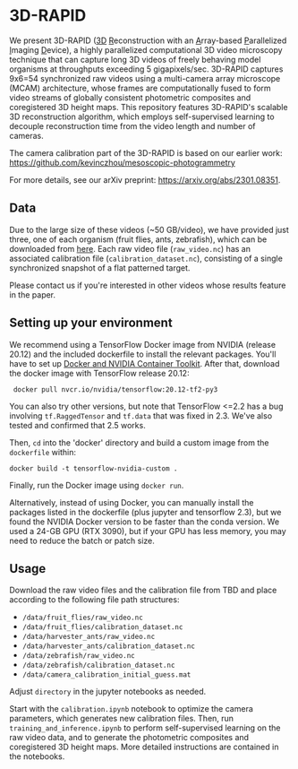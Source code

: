 # 3D-RAPID
We present 3D-RAPID (<ins>3D</ins> <ins>R</ins>econstruction with an <ins>A</ins>rray-based <ins>P</ins>arallelized <ins>I</ins>maging <ins>D</ins>evice), a highly parallelized computational 3D video microscopy technique that can capture long 3D videos of freely behaving model organisms at throughputs exceeding 5 gigapixels/sec. 3D-RAPID captures 9x6=54 synchronized raw videos using a multi-camera array microscope (MCAM) architecture, whose frames are computationally fused to form video streams of globally consistent photometric composites and coregistered 3D height maps. This repository features 3D-RAPID's scalable 3D reconstruction algorithm, which employs self-supervised learning to decouple reconstruction time from the video length and number of cameras.

The camera calibration part of the 3D-RAPID is based on our earlier work: https://github.com/kevinczhou/mesoscopic-photogrammetry

For more details, see our arXiv preprint: https://arxiv.org/abs/2301.08351.

## Data
Due to the large size of these videos (~50 GB/video), we have provided just three, one of each organism (fruit flies, ants, zebrafish), which can be downloaded from [here](https://doi.org/10.7924/r4db86b1q). Each raw video file (`raw_video.nc`) has an associated calibration file (`calibration_dataset.nc`), consisting of a single synchronized snapshot of a flat patterned target.

Please contact us if you're interested in other videos whose results feature in the paper.

## Setting up your environment
We recommend using a TensorFlow Docker image from NVIDIA (release 20.12) and the included dockerfile to install the relevant packages. You'll have to set up [Docker and NVIDIA Container Toolkit](https://docs.nvidia.com/datacenter/cloud-native/container-toolkit/install-guide.html#installing-on-ubuntu-and-debian). After that, download the docker image with TensorFlow release 20.12:
```
 docker pull nvcr.io/nvidia/tensorflow:20.12-tf2-py3
```
You can also try other versions, but note that TensorFlow <=2.2 has a bug involving `tf.RaggedTensor` and `tf.data` that was fixed in 2.3. We've also tested and confirmed that 2.5 works.

Then, `cd` into the 'docker' directory and build a custom image from the `dockerfile` within:

```
docker build -t tensorflow-nvidia-custom .
```
Finally, run the Docker image using `docker run`.

Alternatively, instead of using Docker, you can manually install the packages listed in the dockerfile (plus jupyter and tensorflow 2.3), but we found the NVIDIA Docker version to be faster than the conda version.
We used a 24-GB GPU (RTX 3090), but if your GPU has less memory, you may need to reduce the batch or patch size.

## Usage
Download the raw video files and the calibration file from TBD and place according to the following file path structures:
- `/data/fruit_flies/raw_video.nc`
- `/data/fruit_flies/calibration_dataset.nc`
- `/data/harvester_ants/raw_video.nc`
- `/data/harvester_ants/calibration_dataset.nc`
- `/data/zebrafish/raw_video.nc`
- `/data/zebrafish/calibration_dataset.nc`
- `/data/camera_calibration_initial_guess.mat`

Adjust `directory` in the jupyter notebooks as needed. 

Start with the `calibration.ipynb` notebook to optimize the camera parameters, which generates new calibration files. Then, run `training_and_inference.ipynb` to perform self-supervised learning on the raw video data, and to generate the photometric composites and coregistered 3D height maps. More detailed instructions are contained in the notebooks.
